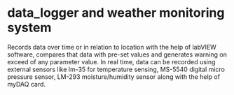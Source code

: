 # data_logger and weather monitoring system
Records data over time or in relation to location with the help of labVIEW software, compares that data with pre-set values and generates warning on exceed of any parameter value. In real time, data can be recorded using external sensors like lm-35 for temperature sensing, MS-5540 digital micro pressure sensor, LM-293 moisture/humidity sensor along with the help of myDAQ card.
